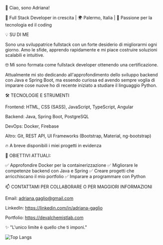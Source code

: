 👋 Ciao, sono Adriana!

🚀 Full Stack Developer in crescita | 🌍 Palermo, Italia | 🎯 Passione per la tecnologia ed il coding


💡 SU DI ME

Sono una sviluppatrice fullstack con un forte desiderio di migliorarmi ogni giorno. 
Amo le sfide, apprendo rapidamente e mi piace costruire soluzioni scalabili e intuitive. 


🤓 Mi sono formata come fullstack developer ottenendo una certificazione. 

Attualmente mi sto dedicando all'approfondimento dello sviluppo backend con Java e Spring Boot, ma essendo curiosa ed avendo sempre voglia di imparare cose nuove ho di recente iniziato a studiare il linguaggio Python.


🛠️ TECNOLOGIE E STRUMENTI

Frontend: HTML, CSS (SASS), JavaScript, TypeScript, Angular

Backend: Java, Spring Boot, PostgreSQL

DevOps: Docker, Firebase

Altro: Git, REST API, UI Frameworks (Bootstrap, Material, ng-bootstrap)


🔥 A breve disponibili i miei progetti in evidenza


📌 OBIETTIVI ATTUALI:

✅ Approfondire Docker per la containerizzazione
✅ Migliorare le competenze backend con Java e Spring
✅ Creare progetti che arricchiscano il mio portfolio
✅ Imparare a programmare con Python


📫 CONTATTAMI PER COLLABORARE O PER MAGGIORI INFORMAZIONI

Email: adriana.gaglio@gmail.com

LinkedIn: https://linkedin.com/in/adriana-gaglio

Portfolio: https://devalchemistlab.com

✨ "L'unico limite è quello che ti imponi."



![Top Langs](https://github-readme-stats.vercel.app/api/top-langs/?username=adrianagaglio&hide_progress=true)
